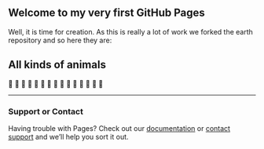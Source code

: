 ## Welcome to my very first GitHub Pages

Well, it is time for creation. As this is really a lot of work we forked the earth repository and so here they are:

## All kinds of animals
:ant: :bug: :snail:
:monkey: :pig: :elephant:
:owl: :duck: :penguin:
:lizard: :frog: :turtle:
:squid: :crab: :whale:

---


### Support or Contact

Having trouble with Pages? Check out our [documentation](https://help.github.com/categories/github-pages-basics/) or [contact support](https://github.com/contact) and we’ll help you sort it out.
